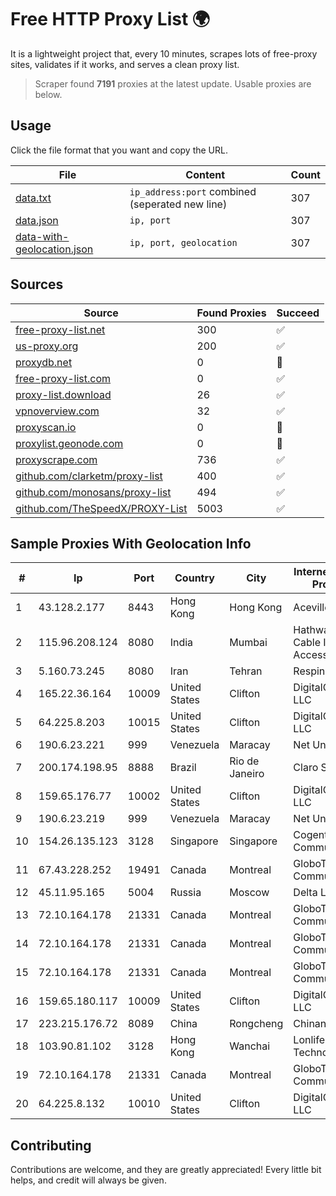 
# Free HTTP Proxy List 🌍

It is a lightweight project that, every 10 minutes, scrapes lots of free-proxy sites, validates if it works, and serves a clean proxy list.


> Scraper found **7191** proxies at the latest update. Usable proxies are below.

## Usage

Click the file format that you want and copy the URL.


|File|Content|Count|
|----|-------|-----|
|[data.txt](https://raw.githubusercontent.com/themiralay/Proxy-List-World/master/data.txt)|`ip_address:port` combined (seperated new line)|307|
|[data.json](https://raw.githubusercontent.com/themiralay/Proxy-List-World/master/data.json)|`ip, port`|307|
|[data-with-geolocation.json](https://raw.githubusercontent.com/themiralay/Proxy-List-World/master/data-with-geolocation.json)|`ip, port, geolocation`|307|

## Sources

|Source|Found Proxies|Succeed|
|------|-------------|-------|
|[free-proxy-list.net](https://free-proxy-list.net)|300|✅|
|[us-proxy.org](https://www.us-proxy.org)|200|✅|
|[proxydb.net](http://proxydb.net)|0|🚫|
|[free-proxy-list.com](https://free-proxy-list.com/?page=&port=&type%5B%5D=http&type%5B%5D=https&up_time=0&search=Search)|0|✅|
|[proxy-list.download](https://www.proxy-list.download/HTTP)|26|✅|
|[vpnoverview.com](https://vpnoverview.com/privacy/anonymous-browsing/free-proxy-servers)|32|✅|
|[proxyscan.io](https://www.proxyscan.io)|0|🚫|
|[proxylist.geonode.com](https://proxylist.geonode.com/api/proxy-list?limit=300&page=1&sort_by=lastChecked&sort_type=desc&protocols=http,https)|0|🚫|
|[proxyscrape.com](https://api.proxyscrape.com/v2/?request=displayproxies&protocol=http&timeout=10000&country=all&ssl=all&anonymity=all)|736|✅|
|[github.com/clarketm/proxy-list](https://raw.githubusercontent.com/clarketm/proxy-list/master/proxy-list-raw.txt)|400|✅|
|[github.com/monosans/proxy-list](https://raw.githubusercontent.com/monosans/proxy-list/main/proxies/http.txt)|494|✅|
|[github.com/TheSpeedX/PROXY-List](https://raw.githubusercontent.com/TheSpeedX/PROXY-List/master/http.txt)|5003|✅|


## Sample Proxies With Geolocation Info

|#|Ip|Port|Country|City|Internet Service Provider|
|-|--|----|-------|----|-------------------------|
|1|43.128.2.177|8443|Hong Kong|Hong Kong|Aceville Pte.ltd|
|2|115.96.208.124|8080|India|Mumbai|Hathway IP over Cable Internet Access|
|3|5.160.73.245|8080|Iran|Tehran|Respina|
|4|165.22.36.164|10009|United States|Clifton|DigitalOcean, LLC|
|5|64.225.8.203|10015|United States|Clifton|DigitalOcean, LLC|
|6|190.6.23.221|999|Venezuela|Maracay|Net Uno|
|7|200.174.198.95|8888|Brazil|Rio de Janeiro|Claro S.A|
|8|159.65.176.77|10002|United States|Clifton|DigitalOcean, LLC|
|9|190.6.23.219|999|Venezuela|Maracay|Net Uno|
|10|154.26.135.123|3128|Singapore|Singapore|Cogent Communications|
|11|67.43.228.252|19491|Canada|Montreal|GloboTech Communications|
|12|45.11.95.165|5004|Russia|Moscow|Delta Ltd|
|13|72.10.164.178|21331|Canada|Montreal|GloboTech Communications|
|14|72.10.164.178|21331|Canada|Montreal|GloboTech Communications|
|15|72.10.164.178|21331|Canada|Montreal|GloboTech Communications|
|16|159.65.180.117|10009|United States|Clifton|DigitalOcean, LLC|
|17|223.215.176.72|8089|China|Rongcheng|Chinanet|
|18|103.90.81.102|3128|Hong Kong|Wanchai|Lonlife Technology Co.|
|19|72.10.164.178|21331|Canada|Montreal|GloboTech Communications|
|20|64.225.8.132|10010|United States|Clifton|DigitalOcean, LLC|



## Contributing

Contributions are welcome, and they are greatly appreciated! Every
little bit helps, and credit will always be given.

